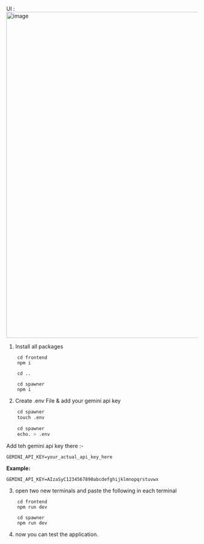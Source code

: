 UI : <img width="1920" height="859" alt="image" src="https://github.com/user-attachments/assets/6c6dbc6e-0e08-4043-b91c-1a8ff4553797" />


1. Install all packages
```
    cd frontend
    npm i

    cd ..

    cd spawner
    npm i
```

2. Create .env File & add your gemini api key

```for bash,
    cd spawner
    touch .env
```

```for cmd,
    cd spawner
    echo. > .env
```

Add teh gemini api key there :- 
```env
GEMINI_API_KEY=your_actual_api_key_here
```

**Example:**
```env
GEMINI_API_KEY=AIzaSyC1234567890abcdefghijklmnopqrstuvwx
```

3. open two new terminals and paste the following in each terminal

```
    cd frontend
    npm run dev
```

```
    cd spawner
    npm run dev
```

4. now you can test the application.
